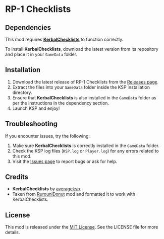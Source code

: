 # RP-1 Checklists

## Dependencies

This mod requires **[KerbalChecklists](https://github.com/averageksp/KerbalChecklists)** to function correctly.

To install **KerbalChecklists**, download the latest version from its repository and place it in your `GameData` folder.

## Installation

1. Download the latest release of RP-1 Checklists from the [Releases page](https://github.com/averageksp/RP-1-Checklists/releases).
2. Extract the files into your `GameData` folder inside the KSP installation directory.
3. Ensure that **KerbalChecklists** is also installed in the `GameData` folder as per the instructions in the dependency section.
4. Launch KSP and enjoy!

## Troubleshooting

If you encounter issues, try the following:

1. Make sure **KerbalChecklists** is correctly installed in the `GameData` folder.
2. Check the KSP log files (`KSP.log` or `Player.log`) for any errors related to this mod.
3. Visit the [Issues page](https://github.com/averageksp/RP-1-Checklists/issues) to report bugs or ask for help.

## Credits

- **KerbalChecklists** by [averageksp](https://github.com/averageksp).
- Taken from [RurouniDonut](https://github.com/RurouniDonut/KSP-RP1-Werner-Checklist-Config) mod and formatted it to work with KerbalChecklists.

## License

This mod is released under the [MIT License](https://github.com/averageksp/RP-1-Checklists/blob/main/LICENSE). See the LICENSE file for more details.
